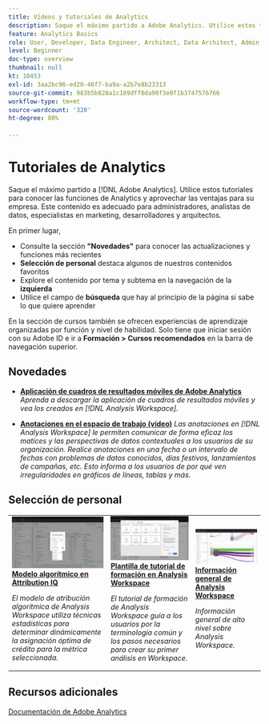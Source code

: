```yaml
---
title: Vídeos y tutoriales de Analytics
description: Saque el máximo partido a Adobe Analytics. Utilice estos tutoriales para conocer las funciones de Analytics y aprovechar las ventajas para su empresa. Este contenido es adecuado para administradores, analistas de datos, especialistas en marketing, desarrolladores y arquitectos.
feature: Analytics Basics
role: User, Developer, Data Engineer, Architect, Data Architect, Admin, Leader
level: Beginner
doc-type: overview
thumbnail: null
kt: 10453
exl-id: 3aa2bc96-ed20-46f7-ba9a-a2b7e8b23313
source-git-commit: 983b5b828a1c189dff0da90f3e0f1b3747576766
workflow-type: tm+mt
source-wordcount: '320'
ht-degree: 80%

---
```




# Tutoriales de Analytics

Saque el máximo partido a [!DNL Adobe Analytics]. Utilice estos tutoriales para conocer las funciones de Analytics y aprovechar las ventajas para su empresa. Este contenido es adecuado para administradores, analistas de datos, especialistas en marketing, desarrolladores y arquitectos.

En primer lugar,

* Consulte la sección **&quot;Novedades&quot;** para conocer las actualizaciones y funciones más recientes
* **Selección de personal** destaca algunos de nuestros contenidos favoritos
* Explore el contenido por tema y subtema en la navegación de la **izquierda**
* Utilice el campo de **búsqueda** que hay al principio de la página si sabe lo que quiere aprender

En la sección de cursos también se ofrecen experiencias de aprendizaje organizadas por función y nivel de habilidad. Solo tiene que iniciar sesión con su Adobe ID e ir a **Formación > Cursos recomendados** en la barra de navegación superior.

<div id="whats-new-section">

## Novedades

* **[Aplicación de cuadros de resultados móviles de Adobe Analytics](additional-tools/analytics-dashboards/adobe-analytics-dashboards-in-app-experience.md)**
   *Aprenda a descargar la aplicación de cuadros de resultados móviles y vea los creados en [!DNL Analysis Workspace].*

* **[Anotaciones en el espacio de trabajo (vídeo)](analysis-workspace/navigating-workspace-projects/annotations-in-analysis-workspace.md)**
   *Las anotaciones en [!DNL Analysis Workspace] le permiten comunicar de forma eficaz los matices y las perspectivas de datos contextuales a los usuarios de su organización. Realice anotaciones en una fecha o un intervalo de fechas con problemas de datos conocidos, días festivos, lanzamientos de campañas, etc. Esto informa a los usuarios de por qué ven irregularidades en gráficos de líneas, tablas y más.*

</div>

<div id="staff-picks-section">

## Selección de personal

<table>
<tr>
  <td>
    <a href="analysis-workspace/attribution-iq/algorithmic-model-in-attribution-iq.md">
      <img alt="Modelo algorítmico en Attribution IQ" src="assets/36205.jpg" />
    </a>
    <div>
      <a href="analysis-workspace/attribution-iq/algorithmic-model-in-attribution-iq.md">
    <strong>Modelo algorítmico en Attribution IQ</strong>
    </a>
    </div>
    <p>
    <em>El modelo de atribución algorítmica de Analysis Workspace utiliza técnicas estadísticas para determinar dinámicamente la asignación óptima de crédito para la métrica seleccionada.</em>
    <p>
  </td>
   <td>
    <a href="analysis-workspace/navigating-workspace-projects/training-tutorial-template-in-analysis-workspace.md">
      <img alt="Plantilla de tutorial de formación en Analysis Workspace" src="assets/33773.jpg" />
    </a>
    <div>
      <a href="analysis-workspace/navigating-workspace-projects/training-tutorial-template-in-analysis-workspace.md">
    <strong>Plantilla de tutorial de formación en Analysis Workspace</strong>
    </a>
    </div>
    <p>
    <em>El tutorial de formación de Analysis Workspace guía a los usuarios por la terminología común y los pasos necesarios para crear su primer análisis en Workspace.</em>
    <p>
  </td>
  <td>
    <a href="analysis-workspace/analysis-workspace-basics/analysis-workspace-overview.md">
      <img alt="imagen en miniatura del vídeo Información general de Analysis Workspace" src="assets/thumb_analysis-workspace-overview.png" />
    </a>
    <div>
      <a href="analysis-workspace/analysis-workspace-basics/analysis-workspace-overview.md">
    <strong>Información general de Analysis Workspace</strong>
    </a>
    </div>
    <p>
    <em>Información general de alto nivel sobre Analysis Workspace.</em>
    <p>
  </td>
</tr>
</table>

</div>

## Recursos adicionales

[Documentación de Adobe Analytics](https://experienceleague.adobe.com/docs/analytics.html?lang=es)
